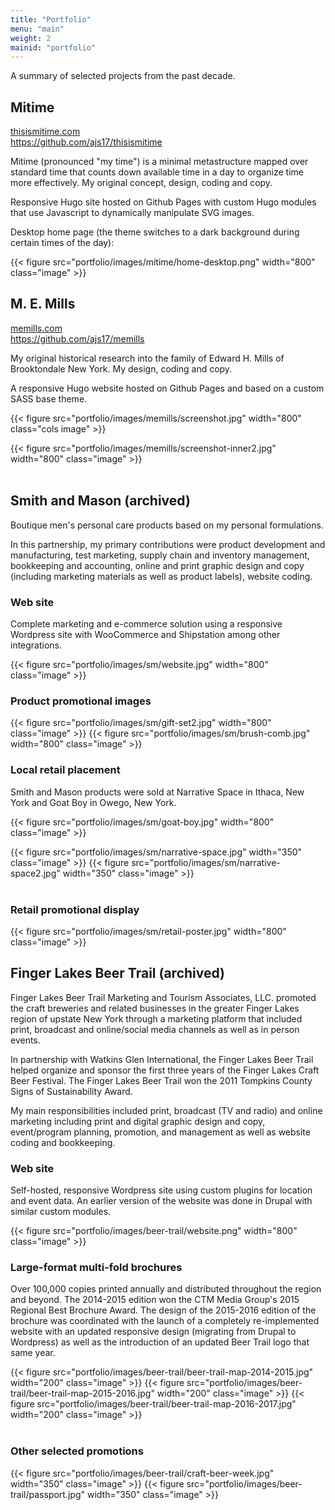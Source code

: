 ```yaml
---
title: "Portfolio"
menu: "main"
weight: 2
mainid: "portfolio"
---
```


A summary of selected projects from the past decade.

## Mitime

[thisismitime.com](http://thisismitime.com)<br> 
https://github.com/ajs17/thisismitime

Mitime (pronounced "my time") is a minimal metastructure mapped over standard time that counts down available time in a day to organize time more effectively. My original concept, design, coding and copy.

Responsive Hugo site hosted on Github Pages with custom Hugo modules that use Javascript to dynamically manipulate SVG images.

Desktop home page (the theme switches to a dark background during certain times of the day): 

{{< figure src="portfolio/images/mitime/home-desktop.png" width="800" class="image" >}}

## M. E. Mills
 
[memills.com](http://memills.com)<br>
https://github.com/ajs17/memills

My original historical research into the family of Edward H. Mills of Brooktondale New York. My design, coding and copy.

A responsive Hugo website hosted on Github Pages and based on a custom SASS base theme.

{{< figure src="portfolio/images/memills/screenshot.jpg" width="800" class="cols image" >}}

<div class="cols">
    {{< figure src="portfolio/images/memills/screenshot-inner2.jpg" width="800" class="image" >}}
</div>

<br/>

## Smith and Mason (archived)

Boutique men's personal care products based on my personal formulations.

In this partnership, my primary contributions were product development and manufacturing, test marketing, supply chain and inventory management, bookkeeping and accounting, online and print graphic design and copy (including marketing materials as well as product labels), website coding.

### Web site

Complete marketing and e-commerce solution using a responsive Wordpress site with WooCommerce and Shipstation among other integrations. 

{{< figure src="portfolio/images/sm/website.jpg" width="800" class="image" >}}

### Product promotional images

{{< figure src="portfolio/images/sm/gift-set2.jpg" width="800" class="image" >}}
{{< figure src="portfolio/images/sm/brush-comb.jpg" width="800" class="image" >}}

### Local retail placement

Smith and Mason products were sold at Narrative Space in Ithaca, New York and Goat Boy in Owego, New York.

{{< figure src="portfolio/images/sm/goat-boy.jpg" width="800" class="image" >}}

<div class="cols">
    {{< figure src="portfolio/images/sm/narrative-space.jpg" width="350" class="image" >}}
    {{< figure src="portfolio/images/sm/narrative-space2.jpg" width="350" class="image" >}}
</div>

<br/>

### Retail promotional display

{{< figure src="portfolio/images/sm/retail-poster.jpg" width="800" class="image" >}}

## Finger Lakes Beer Trail (archived)

Finger Lakes Beer Trail Marketing and Tourism Associates, LLC. promoted the craft breweries and related businesses in the greater Finger Lakes region of upstate New York through a marketing platform that included print, broadcast and online/social media channels as well as in person events. 

In partnership with Watkins Glen International, the Finger Lakes Beer Trail helped organize and sponsor the first three years of the Finger Lakes Craft Beer Festival. The Finger Lakes Beer Trail won the 2011 Tompkins County Signs of Sustainability Award.

My main responsibilities included print, broadcast (TV and radio) and online marketing including print and digital graphic design and copy, event/program planning, promotion, and management as well as website coding and bookkeeping.

### Web site

Self-hosted, responsive Wordpress site using custom plugins for location and event data. An earlier version of the website was done in Drupal with similar custom modules. 

{{< figure src="portfolio/images/beer-trail/website.png" width="800" class="image" >}} 

### Large-format multi-fold brochures

Over 100,000 copies printed annually and distributed throughout the region and beyond. The 2014-2015 edition won the CTM Media Group's 2015 Regional Best Brochure Award. The design of the 2015-2016 edition of the brochure was coordinated with the launch of a completely re-implemented website with an updated responsive design (migrating from Drupal to Wordpress) as well as the introduction of an updated Beer Trail logo that same year. 

<div class="cols">
    {{< figure src="portfolio/images/beer-trail/beer-trail-map-2014-2015.jpg" width="200" class="image" >}} 
    {{< figure src="portfolio/images/beer-trail/beer-trail-map-2015-2016.jpg" width="200" class="image" >}} 
    {{< figure src="portfolio/images/beer-trail/beer-trail-map-2016-2017.jpg" width="200" class="image" >}}
</div>

<br/>

### Other selected promotions

<div class="cols">
    {{< figure src="portfolio/images/beer-trail/craft-beer-week.jpg" width="350" class="image" >}} 
    {{< figure src="portfolio/images/beer-trail/passport.jpg" width="350" class="image" >}} 
</div>

